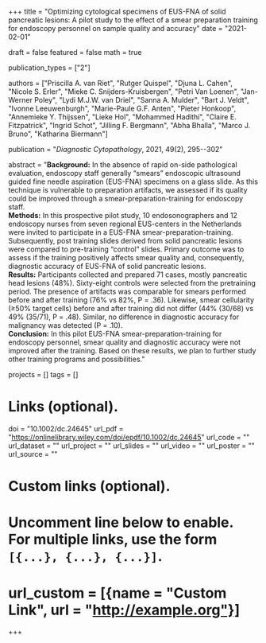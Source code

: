 +++
title = "Optimizing cytological specimens of EUS-FNA of solid pancreatic lesions: A pilot study to the effect of a smear preparation training for endoscopy personnel on sample quality and accuracy"
date = "2021-02-01"

draft = false
featured = false
math = true

publication_types = ["2"]

authors = ["Priscilla A. van Riet", "Rutger Quispel", "Djuna L. Cahen",
"Nicole S. Erler", "Mieke C. Snijders-Kruisbergen", "Petri Van Loenen",
"Jan-Werner Poley", "Lydi M.J.W. van Driel", "Sanna A. Mulder", "Bart J. Veldt",
"Ivonne Leeuwenburgh", "Marie-Paule G.F. Anten", "Pieter Honkoop",
"Annemieke Y. Thijssen", "Lieke Hol", "Mohammed Hadithi", "Claire E. Fitzpatrick",
"Ingrid Schot", "Jilling F. Bergmann", "Abha Bhalla", "Marco J. Bruno",
"Katharina Biermann"]

publication = "*Diagnostic Cytopathology*, 2021, 49(2), 295--302"

abstract = "**Background:** In the absence of rapid on-side pathological evaluation, endoscopy staff generally “smears” endoscopic ultrasound guided fine needle aspiration (EUS-FNA) specimens on a glass slide. As this technique is vulnerable to preparation artifacts, we assessed if its quality could be improved through a smear-preparation-training for endoscopy staff.<br>**Methods:** In this prospective pilot study, 10 endosonographers and 12 endoscopy nurses from seven regional EUS-centers in the Netherlands were invited to participate in a EUS-FNA smear-preparation-training. Subsequently, post training slides derived from solid pancreatic lesions were compared to pre-training “control” slides. Primary outcome was to assess if the training positively affects smear quality and, consequently, diagnostic accuracy of EUS-FNA of solid pancreatic lesions.<br>**Results:** Participants collected and prepared 71 cases, mostly pancreatic head lesions (48%). Sixty-eight controls were selected from the pretraining period. The presence of artifacts was comparable for smears performed before and after training (76% vs 82%, P = .36). Likewise, smear cellularity (≥50% target cells) before and after training did not differ (44% (30/68) vs 49% (35/71), P = .48). Similar, no difference in diagnostic accuracy for malignancy was detected (P = .10).<br>**Conclusion:** In this pilot EUS-FNA smear-preparation-training for endoscopy personnel, smear quality and diagnostic accuracy were not improved after the training. Based on these results, we plan to further study other training programs and possibilities."


projects = []
tags = []

# Links (optional).
doi = "10.1002/dc.24645"
url_pdf = "https://onlinelibrary.wiley.com/doi/epdf/10.1002/dc.24645"
url_code = ""
url_dataset = ""
url_project = ""
url_slides = ""
url_video = ""
url_poster = ""
url_source = ""

# Custom links (optional).
#   Uncomment line below to enable. For multiple links, use the form `[{...}, {...}, {...}]`.
# url_custom = [{name = "Custom Link", url = "http://example.org"}]
+++

